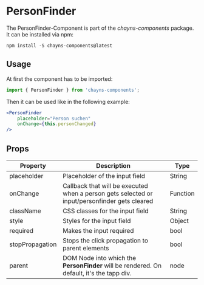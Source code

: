 # PersonFinder # 

The PersonFinder-Component is part of the *chayns-components* package. It can be installed via npm:

    npm install -S chayns-components@latest


## Usage ##

At first the component has to be imported:

```jsx harmony
import { PersonFinder } from 'chayns-components';
```

Then it can be used like in the following example:

```jsx harmony
<PersonFinder
    placeholder="Person suchen"
    onChange={this.personChanged}
/>
```

## Props ##

| Property   | Description                                                                                        | Type     |
|------------|----------------------------------------------------------------------------------------------------|----------|
| placeholder | Placeholder of the input field                                                                    | String   |
| onChange    | Callback that will be executed when a person gets selected or input/personfinder gets cleared     | Function |
| className | CSS classes for the input field                                                                     | String   |
| style    | Styles for the input field                                                                           | Object   |
| required    | Makes the input required                                                                          | bool     |
| stopPropagation     | Stops the click propagation to parent elements                                            | bool     | 
| parent | DOM Node into which the **PersonFinder** will be rendered. On default, it's the tapp div.              | node     |
